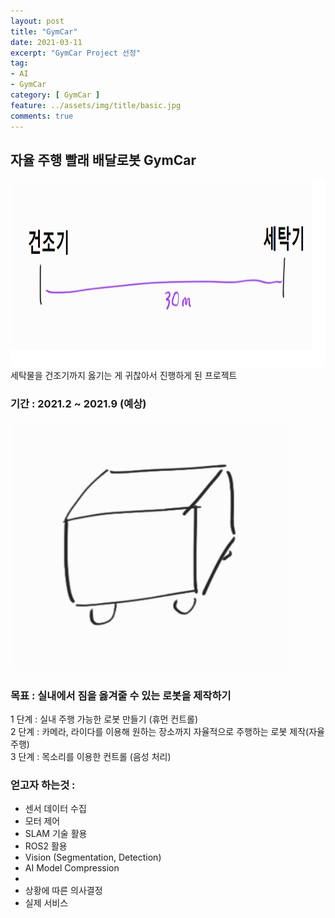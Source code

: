 ```yaml
---
layout: post
title: "GymCar"
date: 2021-03-11
excerpt: "GymCar Project 선정"
tag:
- AI
- GymCar
category: [ GymCar ]
feature: ../assets/img/title/basic.jpg
comments: true
---
```



## 자율 주행 빨래 배달로봇 GymCar
<img src="/Images/GymCar/01_01.png" height="300">  
세탁물을 건조기까지 옳기는 게 귀찮아서 진행하게 된 프로젝트

### 기간 : 2021.2 ~ 2021.9 (예상)  
<img src="/Images/GymCar/01_GymCar.jpg" height="400">  

### 목표 : 실내에서 짐을 옳겨줄 수 있는 로봇을 제작하기 

1 단계 : 실내 주행 가능한 로봇 만들기 (휴먼 컨트롤)  
2 단계 : 카메라, 라이다를 이용해 원하는 장소까지 자율적으로 주행하는 로봇 제작(자율 주행)  
3 단계 : 목소리를 이용한 컨트롤 (음성 처리)  


### 얻고자 하는것 :

- 센서 데이터 수집  
- 모터 제어  
- SLAM 기술 활용  
- ROS2 활용
- Vision (Segmentation, Detection)
- AI Model Compression  
- 
- 상황에 따른 의사결정   
- 실제 서비스 